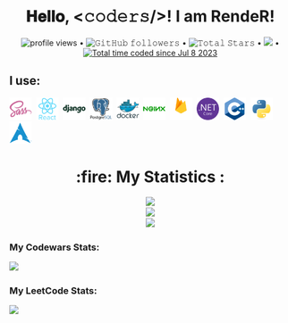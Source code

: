<!-- BLOG-POST-LIST:START -->
<h1 align="center">
  𝐇𝐞𝐥𝐥𝐨, &lt;𝚌𝚘𝚍𝚎𝚛𝚜/&gt;! I am RendeR!
</h1>
<p align="center">
  <img alt = "profile views" src="https://komarev.com/ghpvc/?username=RendeR66&style=flat&color=blue"/> •   
  <img alt="𝙶𝚒𝚝𝙷𝚞𝚋 𝚏𝚘𝚕𝚕𝚘𝚠𝚎𝚛𝚜" src="https://img.shields.io/github/followers/RendeR66?label=Followers&style=social"/> •
  <img src="https://img.shields.io/github/stars/RendeR66?label=Stars" alt="𝚃𝚘𝚝𝚊𝚕 𝚂𝚝𝚊𝚛𝚜"/> •
  <a href="https://github.com/sponsors/RendeR66"><img src="https://img.shields.io/static/v1?label=Sponsor&message=%E2%9D%A4&logo=GitHub&color=%23fe8e86"/></a> •
	<a href="https://wakatime.com/@f6aa4824-412b-4946-b8d8-3df28c51cf20"><img src="https://wakatime.com/badge/user/f6aa4824-412b-4946-b8d8-3df28c51cf20.svg" alt="Total time coded since Jul 8 2023" /></a>
</p>
<div>
  <h2>I use:</h2>
	<img src="https://github.com/RendeR66/RendeR66/blob/main/sass-original.svg" title="JavaScript" alt="JavaScript" width="40" height="40"/>&nbsp;
	<img src="https://github.com/RendeR66/RendeR66/blob/main/react-original-wordmark.svg" title="JavaScript" alt="JavaScript" width="40" height="40"/>&nbsp;
	<img src="https://github.com/RendeR66/RendeR66/blob/main/django-plain-wordmark.svg" title="JavaScript" alt="JavaScript" width="40" height="40"/>&nbsp;
	<img src="https://github.com/RendeR66/RendeR66/blob/main/postgresql-original-wordmark.svg" title="JavaScript" alt="JavaScript" width="40" height="40"/>&nbsp;
	<img src="https://github.com/RendeR66/RendeR66/blob/main/docker-original-wordmark.svg" title="JavaScript" alt="JavaScript" width="40" height="40"/>&nbsp;
	<img src="https://github.com/RendeR66/RendeR66/blob/main/nginx-original.svg" title="JavaScript" alt="JavaScript" width="40" height="40"/>&nbsp;
	<img src="https://github.com/RendeR66/RendeR66/blob/main/firebase-original-wordmark.svg" title="JavaScript" alt="JavaScript" width="40" height="40"/>&nbsp;
	<img src="https://github.com/RendeR66/RendeR66/blob/main/dotnetcore-original.svg" title="JavaScript" alt="JavaScript" width="40" height="40"/>&nbsp;
	<img src="https://github.com/RendeR66/RendeR66/blob/main/cplusplus-original.svg" title="JavaScript" alt="JavaScript" width="40" height="40"/>&nbsp;
	<img src="https://github.com/RendeR66/RendeR66/blob/main/python-original.svg" title="JavaScript" alt="JavaScript" width="40" height="40"/>&nbsp;
	<img src="https://github.com/RendeR66/RendeR66/blob/main/archlinux-original.svg" title="JavaScript" alt="JavaScript" width="40" height="40"/>&nbsp;
</div>
<h1 align="center">:fire: My Statistics :</h1>
<div>
	<div align="center">
		<img src="http://github-readme-streak-stats.herokuapp.com?user=render66&theme=radical"/><br>
		<img src="https://github-readme-stats.vercel.app/api?username=RendeR66&show_icons=true&theme=radical"/><br>
		<img src="https://github-readme-stats.vercel.app/api/top-langs/?username=RendeR66&theme=radical" />
	</div>
 	<h3>My Codewars Stats:</h3>
	<img src= "https://www.codewars.com/users/RendeR66/badges/large"/>
 <h3>My LeetCode  Stats:</h3>
 	<img src= "https://leetcard.jacoblin.cool/RendeR66?theme=dark&font=Comfortaa&ext=activity&site=cn">
</div>
<!-- <div>
	<h2>💻 IDEs/Editors</h2>

 ![PyCharm](https://img.shields.io/badge/pycharm-143?style=for-the-badge&logo=pycharm&logoColor=black&color=black&labelColor=green)
 ![Visual Studio Code](https://img.shields.io/badge/Visual%20Studio%20Code-0078d7.svg?style=for-the-badge&logo=visual-studio-code&logoColor=white)
 ![Visual Studio](https://img.shields.io/badge/Visual%20Studio-5C2D91.svg?style=for-the-badge&logo=visual-studio&logoColor=white) <br>
 ![Notepad++](https://img.shields.io/badge/Notepad++-90E59A.svg?style=for-the-badge&logo=notepad%2b%2b&logoColor=black) 
 ![Sublime Text](https://img.shields.io/badge/sublime_text-%23575757.svg?style=for-the-badge&logo=sublime-text&logoColor=important)
 ![Vim](https://img.shields.io/badge/VIM-%2311AB00.svg?style=for-the-badge&logo=vim&logoColor=white)
</div>
<div>
	<h2>🌐 Browsers:</h2>
	
![Brave](https://img.shields.io/badge/Brave-FB542B?style=for-the-badge&logo=Brave&logoColor=white)
![Tor](https://img.shields.io/badge/Tor-7D4698?style=for-the-badge&logo=Tor-Browser&logoColor=white)
</div>


<div>
	<h2>📂 Cloud Storage:</h2>
	
![Dropbox](https://img.shields.io/badge/Dropbox-%233B4D98.svg?style=for-the-badge&logo=Dropbox&logoColor=white)
![Google Drive](https://img.shields.io/badge/Google%20Drive-4285F4?style=for-the-badge&logo=googledrive&logoColor=white)
![Mega.nz](https://img.shields.io/badge/Mega-%23D90007.svg?style=for-the-badge&logo=Mega&logoColor=white)
</div>


<div>
	<h2>💲 Cryptocurrency</h2>
	
I Love: <br>
![Binance](https://img.shields.io/badge/Binance-FCD535?style=for-the-badge&logo=binance&logoColor=white)
<br> I use: <br>
![Bitcoin](https://img.shields.io/badge/Bitcoin-000?style=for-the-badge&logo=bitcoin&logoColor=white)
![Dash](https://img.shields.io/badge/dash-008DE4?style=for-the-badge&logo=dash&logoColor=white)
![Ethereum](https://img.shields.io/badge/Ethereum-3C3C3D?style=for-the-badge&logo=Ethereum&logoColor=white)
![Dogecoin](https://img.shields.io/badge/dogecoin-B59A30?style=for-the-badge&logo=dogecoin&logoColor=white)
</div>

<div>
	<h2>💾 Databases:</h2>

I LOVE:<br>
![MicrosoftSQLServer](https://img.shields.io/badge/Microsoft%20SQL%20Server-CC2927?style=for-the-badge&logo=microsoft%20sql%20server&logoColor=white)
![Postgres](https://img.shields.io/badge/postgres-%23316192.svg?style=for-the-badge&logo=postgresql&logoColor=white)
<br>I use:<br>
![SQLite](https://img.shields.io/badge/sqlite-%2307405e.svg?style=for-the-badge&logo=sqlite&logoColor=white)
<br>It can be better:<br>
![MySQL](https://img.shields.io/badge/mysql-%2300f.svg?style=for-the-badge&logo=mysql&logoColor=white)
</div>

<div>
	<h2>🎨 Design:</h2>
	
![Adobe After Effects](https://img.shields.io/badge/Adobe%20After%20Effects-9999FF.svg?style=for-the-badge&logo=Adobe%20After%20Effects&logoColor=white)
![Adobe Audition](https://img.shields.io/badge/Adobe%20Audition-9999FF.svg?style=for-the-badge&logo=Adobe%20Audition&logoColor=white)
![Adobe Illustrator](https://img.shields.io/badge/adobe%20illustrator-%23FF9A00.svg?style=for-the-badge&logo=adobe%20illustrator&logoColor=white)
![Adobe Photoshop](https://img.shields.io/badge/adobe%20photoshop-%2331A8FF.svg?style=for-the-badge&logo=adobe%20photoshop&logoColor=white)
![Adobe Premiere Pro](https://img.shields.io/badge/Adobe%20Premiere%20Pro-9999FF.svg?style=for-the-badge&logo=Adobe%20Premiere%20Pro&logoColor=white)
![Figma](https://img.shields.io/badge/figma-%23F24E1E.svg?style=for-the-badge&logo=figma&logoColor=white)
![Gimp Gnu Image Manipulation Program](https://img.shields.io/badge/Gimp-657D8B?style=for-the-badge&logo=gimp&logoColor=FFFFFF)
![Krita](https://img.shields.io/badge/Krita-203759?style=for-the-badge&logo=krita&logoColor=EEF37B)
</div>

<div>
	<h2>🎶 Music</h2>

![Sound Cloud](https://img.shields.io/badge/sound%20cloud-FF5500?style=for-the-badge&logo=soundcloud&logoColor=white)
![YouTube Music](https://img.shields.io/badge/YouTube_Music-FF0000?style=for-the-badge&logo=youtube-music&logoColor=white)
</div>

<div>
	<h2>🏢 Office</h2>
	
![LibreOffice](https://img.shields.io/badge/LibreOffice-%2318A303?style=for-the-badge&logo=LibreOffice&logoColor=white)
![Microsoft Access](https://img.shields.io/badge/Microsoft_Access-A4373A?style=for-the-badge&logo=microsoft-access&logoColor=white)
![Microsoft Excel](https://img.shields.io/badge/Microsoft_Excel-217346?style=for-the-badge&logo=microsoft-excel&logoColor=white)
![Microsoft Visio ](https://img.shields.io/badge/Microsoft_Visio-3955A3?style=for-the-badge&logo=microsoft-visio&logoColor=white)
![Microsoft Word](https://img.shields.io/badge/Microsoft_Word-2B579A?style=for-the-badge&logo=microsoft-word&logoColor=white)
</div>

<div>
	<h2>🎛️ Operating System</h2>

Main: <br>
![Windows](https://img.shields.io/badge/Windows-0078D6?style=for-the-badge&logo=windows&logoColor=white) + ![Fedora](https://img.shields.io/badge/Fedora-294172?style=for-the-badge&logo=fedora&logoColor=white)
<br> Used often: <br>
![Kubuntu](https://img.shields.io/badge/-KUbuntu-%230079C1?style=for-the-badge&logo=kubuntu&logoColor=white)
![Debian](https://img.shields.io/badge/Debian-D70A53?style=for-the-badge&logo=debian&logoColor=white)
<br> Installed and did a simple setup: <br>
![Cent OS](https://img.shields.io/badge/cent%20os-002260?style=for-the-badge&logo=centos&logoColor=F0F0F0)
![Kali](https://img.shields.io/badge/Kali-268BEE?style=for-the-badge&logo=kalilinux&logoColor=white)
![Ubuntu](https://img.shields.io/badge/Ubuntu-E95420?style=for-the-badge&logo=ubuntu&logoColor=white)
![Gentoo](https://img.shields.io/badge/Gentoo-54487A?style=for-the-badge&logo=gentoo&logoColor=white)
![Red Hat](https://img.shields.io/badge/Red%20Hat-EE0000?style=for-the-badge&logo=redhat&logoColor=white)
</div> -->

 
<!-- BLOG-POST-LIST:END -->
